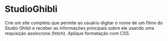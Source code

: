 # StudioGhibli
Crie um site completo que permite ao usuário digitar o nome de um filme do Studio Ghibli e receber as informações principais sobre ele usando uma requisição assíncrona (fetch). Aplique formatação com CSS.
